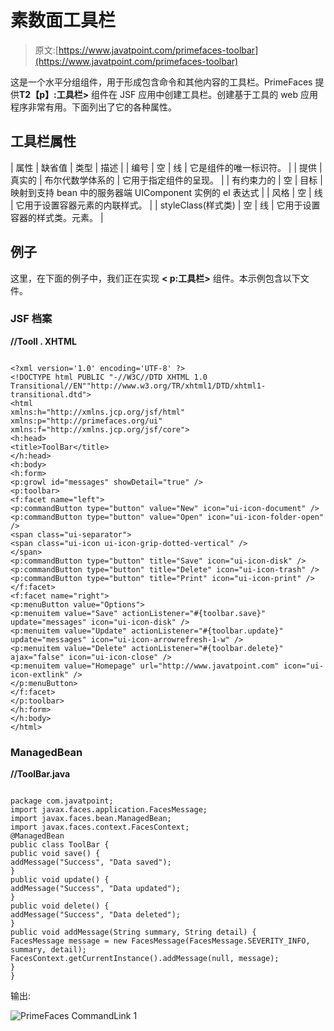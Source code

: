 # 素数面工具栏

> 原文:[https://www.javatpoint.com/primefaces-toolbar](https://www.javatpoint.com/primefaces-toolbar)

这是一个水平分组组件，用于形成包含命令和其他内容的工具栏。PrimeFaces 提供**T2【p】:工具栏>** 组件在 JSF 应用中创建工具栏。创建基于工具的 web 应用程序非常有用。下面列出了它的各种属性。

## 工具栏属性

| 属性 | 缺省值 | 类型 | 描述 |
| 编号 | 空 | 线 | 它是组件的唯一标识符。 |
| 提供 | 真实的 | 布尔代数学体系的 | 它用于指定组件的呈现。 |
| 有约束力的 | 空 | 目标 | 映射到支持 bean 中的服务器端 UIComponent 实例的 el 表达式 |
| 风格 | 空 | 线 | 它用于设置容器元素的内联样式。 |
| styleClass(样式类) | 空 | 线 | 它用于设置容器的样式类。元素。 |

## 例子

这里，在下面的例子中，我们正在实现 **< p:工具栏>** 组件。本示例包含以下文件。

### JSF 档案

**//Tooll . XHTML**

```

<?xml version='1.0' encoding='UTF-8' ?>
<!DOCTYPE html PUBLIC "-//W3C//DTD XHTML 1.0 Transitional//EN""http://www.w3.org/TR/xhtml1/DTD/xhtml1-transitional.dtd">
<html 
xmlns:h="http://xmlns.jcp.org/jsf/html"
xmlns:p="http://primefaces.org/ui"
xmlns:f="http://xmlns.jcp.org/jsf/core">
<h:head>
<title>ToolBar</title>
</h:head>
<h:body>
<h:form>
<p:growl id="messages" showDetail="true" />
<p:toolbar>
<f:facet name="left">
<p:commandButton type="button" value="New" icon="ui-icon-document" />
<p:commandButton type="button" value="Open" icon="ui-icon-folder-open" />
<span class="ui-separator">
<span class="ui-icon ui-icon-grip-dotted-vertical" />
</span>
<p:commandButton type="button" title="Save" icon="ui-icon-disk" />
<p:commandButton type="button" title="Delete" icon="ui-icon-trash" />
<p:commandButton type="button" title="Print" icon="ui-icon-print" />
</f:facet>
<f:facet name="right">
<p:menuButton value="Options">
<p:menuitem value="Save" actionListener="#{toolbar.save}" update="messages" icon="ui-icon-disk" />
<p:menuitem value="Update" actionListener="#{toolbar.update}" update="messages" icon="ui-icon-arrowrefresh-1-w" />
<p:menuitem value="Delete" actionListener="#{toolbar.delete}" ajax="false" icon="ui-icon-close" />
<p:menuitem value="Homepage" url="http://www.javatpoint.com" icon="ui-icon-extlink" />
</p:menuButton>
</f:facet>
</p:toolbar>
</h:form>
</h:body>
</html>

```

### ManagedBean

**//ToolBar.java**

```

package com.javatpoint;
import javax.faces.application.FacesMessage;
import javax.faces.bean.ManagedBean;
import javax.faces.context.FacesContext;
@ManagedBean
public class ToolBar {
public void save() {
addMessage("Success", "Data saved");
}
public void update() {
addMessage("Success", "Data updated");
}
public void delete() {
addMessage("Success", "Data deleted");
}
public void addMessage(String summary, String detail) {
FacesMessage message = new FacesMessage(FacesMessage.SEVERITY_INFO, summary, detail);
FacesContext.getCurrentInstance().addMessage(null, message);
}
}

```

输出:

![PrimeFaces CommandLink 1](../Images/4c50f834deef007cbdc892c196dfb904.png)
